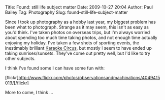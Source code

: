 Title: Found: still life subject matter
Date: 2009-10-27 20:04
Author: Paul Bailey
Tag: Photography
Slug: found-still-life-subject-matter

Since I took up photography as a hobby last year, my biggest problem has
been what to photograph. Strange as it may seem, this isn't as easy as
you'd think. I've taken photos on overseas trips, but I'm always worried
about spending too much time taking photos, and not enough time actually
enjoying my holiday. I've taken a few shots of sporting events, the
inestimably brilliant [Karaoke Circus][], but mostly I seem to have
ended up taking sunrises/sunsets. They've come out pretty well, but I'd
like to try other subjects.

I think I've found some I can have some fun with:

[flickr]http://www.flickr.com/photos/observationsandmachinations/4049415019/[/flickr]

More to come, I think ...

  [Karaoke Circus]: http://www.karaokecircus.com
